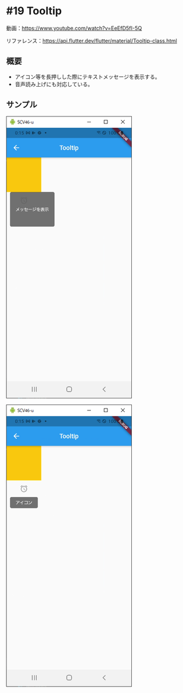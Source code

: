 # #19 Tooltip

動画：https://www.youtube.com/watch?v=EeEfD5fI-5Q

リファレンス：https://api.flutter.dev/flutter/material/Tooltip-class.html

## 概要

- アイコン等を長押しした際にテキストメッセージを表示する。
- 音声読み上げにも対応している。

## サンプル

![image-20210915001603197](img/%2319_Tooltip/image-20210915001603197.png)

![image-20210915001549579](img/%2319_Tooltip/image-20210915001549579.png)
